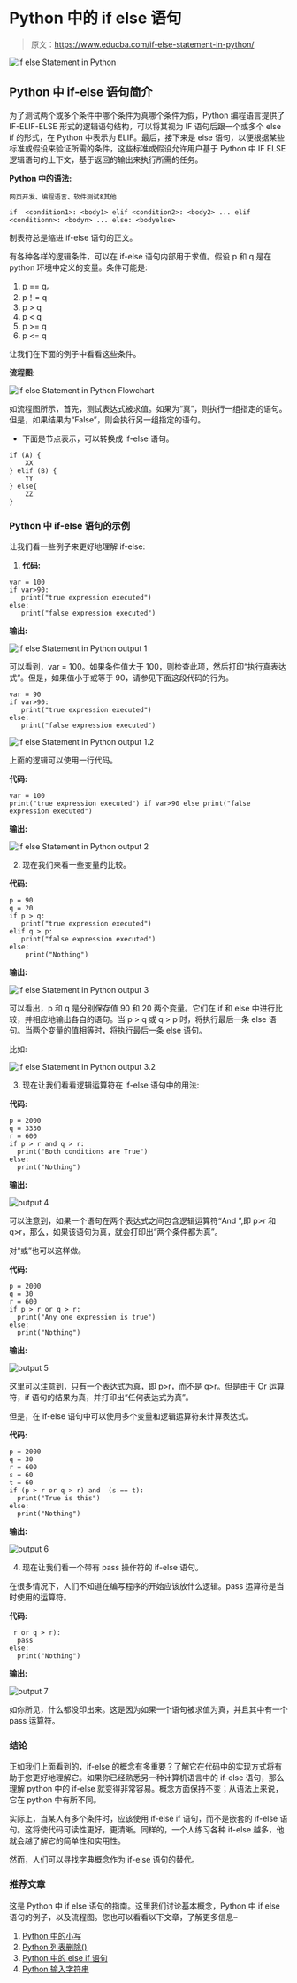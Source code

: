 # Python 中的 if else 语句

> 原文：<https://www.educba.com/if-else-statement-in-python/>

![if else Statement in Python](img/06b2c0ada60da07d73d9c2e75a986845.png)



## Python 中 if-else 语句简介

为了测试两个或多个条件中哪个条件为真哪个条件为假，Python 编程语言提供了 IF-ELIF-ELSE 形式的逻辑语句结构，可以将其视为 IF 语句后跟一个或多个 else if 的形式，在 Python 中表示为 ELIF。最后，接下来是 else 语句，以便根据某些标准或假设来验证所需的条件，这些标准或假设允许用户基于 Python 中 IF ELSE 逻辑语句的上下文，基于返回的输出来执行所需的任务。

**Python 中的语法:**

<small>网页开发、编程语言、软件测试&其他</small>

`if  <condition1>:
<body1>
elif <condition2>:
<body2>
...
elif <conditionn>:
<bodyn>
...
else:
<bodyelse>`

制表符总是缩进 if-else 语句的正文。

有各种各样的逻辑条件，可以在 if-else 语句内部用于求值。假设 p 和 q 是在 python 环境中定义的变量。条件可能是:

1.  p == q。
2.  p！= q
3.  p > q
4.  p < q
5.  p >= q
6.  p <= q

让我们在下面的例子中看看这些条件。

**流程图:**

![if else Statement in Python Flowchart ](img/9c591aeb7a958cde9f0255d5e4ad1372.png)



如流程图所示，首先，测试表达式被求值。如果为“真”，则执行一组指定的语句。但是，如果结果为“False”，则会执行另一组指定的语句。

*   下面是节点表示，可以转换成 if-else 语句。

```
if (A) {
    XX
} elif (B) {
    YY
} else{
    ZZ
}
```

### Python 中 if-else 语句的示例

让我们看一些例子来更好地理解 if-else:

1.  **代码:**

```
var = 100
if var>90:
   print("true expression executed")
else:
   print("false expression executed")
```

**输出:**

![if else Statement in Python output 1](img/153632ba7cf0113249e61510bb3fe21c.png)



可以看到，var = 100。如果条件值大于 100，则检查此项，然后打印“执行真表达式”。但是，如果值小于或等于 90，请参见下面这段代码的行为。

```
var = 90
if var>90:
   print("true expression executed")
else:
   print("false expression executed")
```

![if else Statement in Python output 1.2](img/85c4e1046debd0c05f8626874cf614d3.png)



上面的逻辑可以使用一行代码。

**代码:**

```
var = 100
print("true expression executed") if var>90 else print("false expression executed")
```

**输出:**

![if else Statement in Python output 2](img/15004bca0dcfc97f18a719e2ceb46944.png)



2.  现在我们来看一些变量的比较。

**代码:**

```
p = 90
q = 20
if p > q:
   print("true expression executed")
elif q > p:
   print("false expression executed")
else:
    print("Nothing")
```

**输出:**

![if else Statement in Python output 3](img/b473a1403c91fb7632f95777514d1361.png)



可以看出，p 和 q 是分别保存值 90 和 20 两个变量。它们在 if 和 else 中进行比较，并相应地输出各自的语句。当 p > q 或 q > p 时，将执行最后一条 else 语句。当两个变量的值相等时，将执行最后一条 else 语句。

比如:

![if else Statement in Python output 3.2](img/42da6d7504b847abe5ca53536b0fe0e7.png)



3.  现在让我们看看逻辑运算符在 if-else 语句中的用法:

**代码:**

```
p = 2000
q = 3330
r = 600
if p > r and q > r:
  print("Both conditions are True")
else:
  print("Nothing")
```

**输出:**

![output 4](img/05e8b0b82a47cf5d34462daafa048bcd.png)



可以注意到，如果一个语句在两个表达式之间包含逻辑运算符“And ”,即 p>r 和 q>r，那么，如果该语句为真，就会打印出“两个条件都为真”。

对“或”也可以这样做。

**代码:**

```
p = 2000
q = 30
r = 600
if p > r or q > r:
  print("Any one expression is true")
else:
  print("Nothing")
```

**输出:**

![output 5](img/9efa224fd8a7d97c1d1e529a63bac22b.png)



这里可以注意到，只有一个表达式为真，即 p>r，而不是 q>r。但是由于 Or 运算符，if 语句的结果为真，并打印出“任何表达式为真”。

但是，在 if-else 语句中可以使用多个变量和逻辑运算符来计算表达式。

**代码:**

```
p = 2000
q = 30
r = 600
s = 60
t = 60
if (p > r or q > r) and  (s == t):
  print("True is this")
else:
  print("Nothing")
```

**输出:**

![output 6](img/9fa53d1e7928116a0a6fa067036fe8d5.png)



4.  现在让我们看一个带有 pass 操作符的 if-else 语句。

在很多情况下，人们不知道在编写程序的开始应该放什么逻辑。pass 运算符是当时使用的运算符。

**代码:**

```
 r or q > r):
  pass
else:
  print("Nothing")
```

**输出:**

![output 7](img/15232f08b015030b2e8c2b935aada511.png)



如你所见，什么都没印出来。这是因为如果一个语句被求值为真，并且其中有一个 pass 运算符。

### 结论

正如我们上面看到的，if-else 的概念有多重要？了解它在代码中的实现方式将有助于您更好地理解它。如果你已经熟悉另一种计算机语言中的 if-else 语句，那么理解 python 中的 if-else 就变得非常容易。概念方面保持不变；从语法上来说，它在 python 中有所不同。

实际上，当某人有多个条件时，应该使用 if-else if 语句，而不是嵌套的 if-else 语句。这将使代码可读性更好，更清晰。同样的，一个人练习各种 if-else 越多，他就会越了解它的简单性和实用性。

然而，人们可以寻找字典概念作为 if-else 语句的替代。

### 推荐文章

这是 Python 中 if else 语句的指南。这里我们讨论基本概念，Python 中 if else 语句的例子，以及流程图。您也可以看看以下文章，了解更多信息–

1.  [Python 中的小写](https://www.educba.com/lowercase-in-python/)
2.  [Python 列表删除()](https://www.educba.com/python-list-remove/)
3.  [Python 中的 else if 语句](https://www.educba.com/else-if-statement-in-python/)
4.  [Python 输入字符串](https://www.educba.com/python-input-string/)





